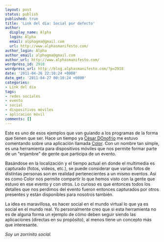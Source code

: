 ```yaml
---
layout: post
status: publish
published: true
title: 'Link del día: Social por defecto'
author:
  display_name: Alpha
  login: Alpha
  email: alphagma@gmail.com
  url: http://www.alphasmanifesto.com/
author_login: Alpha
author_email: alphagma@gmail.com
author_url: http://www.alphasmanifesto.com/
wordpress_id: 2918
wordpress_url: http://blog.alphasmanifesto.com/?p=2918
date: '2011-04-26 22:10:24 +0000'
date_gmt: '2011-04-27 00:10:24 +0000'
categories:
- Link del día
tags:
- redes sociales
- evento
- social
- dispositivos móviles
- aplicación móvil
comments: []
---
```


Este es uno de esos ejemplos que van guíando a los programas de la forma que tienen que ser. Hace un tiempo ya [César DOnofrio](http://twitter.com/CesarDOnofrio) me estuvo comentando sobre una aplicación llamada [Color](http://www.color.com/). Con un nombre tan simple, es una herramienta para dispositivos móviles que nos permite formar parte de un "enjambre" de gente que participa de un evento.

Basándose en la localización y el tiempo actual en donde el multimedia es capturado (fotos, videos, etc.), se puede considerar que varias fotos de distintas personas son en realidad pertenecientes a un mismo eventos. Así es como Color nos permite compartir lo que hemos visto con la gente que estuvo en ese evento y con otros. Lo curioso es que entonces todos los detalles que nos perdimos del evento fueron entonces capturados por otros presentes y están disponibles para nosotros también.

La idea es maravillosa, es hacer social en el mundo virtual lo que ya es social en el mundo real. Yo personalmente creo que si esta herramienta no es de alguna forma un ejemplo de cómo deben seguir siendo las aplicaciones (directas en su propósito), al menos tiene un concepto más que interesante.

_Soy un zorrinito social._
